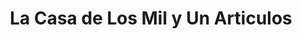 ---
title: "La Casa de Los Mil y Un Articulos"
url: /sangolqui/la-casa-de-los-mil-y-un-articulos/
shop: Allgemein
---